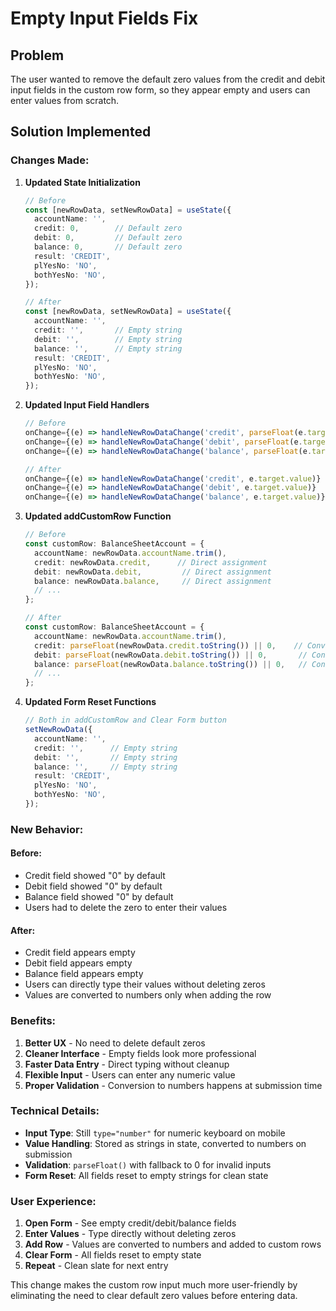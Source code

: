 # Empty Input Fields Fix

## Problem
The user wanted to remove the default zero values from the credit and debit input fields in the custom row form, so they appear empty and users can enter values from scratch.

## Solution Implemented

### **Changes Made:**

1. **Updated State Initialization**
   ```typescript
   // Before
   const [newRowData, setNewRowData] = useState({
     accountName: '',
     credit: 0,        // Default zero
     debit: 0,         // Default zero
     balance: 0,       // Default zero
     result: 'CREDIT',
     plYesNo: 'NO',
     bothYesNo: 'NO',
   });

   // After
   const [newRowData, setNewRowData] = useState({
     accountName: '',
     credit: '',       // Empty string
     debit: '',        // Empty string
     balance: '',      // Empty string
     result: 'CREDIT',
     plYesNo: 'NO',
     bothYesNo: 'NO',
   });
   ```

2. **Updated Input Field Handlers**
   ```typescript
   // Before
   onChange={(e) => handleNewRowDataChange('credit', parseFloat(e.target.value) || 0)}
   onChange={(e) => handleNewRowDataChange('debit', parseFloat(e.target.value) || 0)}
   onChange={(e) => handleNewRowDataChange('balance', parseFloat(e.target.value) || 0)}

   // After
   onChange={(e) => handleNewRowDataChange('credit', e.target.value)}
   onChange={(e) => handleNewRowDataChange('debit', e.target.value)}
   onChange={(e) => handleNewRowDataChange('balance', e.target.value)}
   ```

3. **Updated addCustomRow Function**
   ```typescript
   // Before
   const customRow: BalanceSheetAccount = {
     accountName: newRowData.accountName.trim(),
     credit: newRowData.credit,      // Direct assignment
     debit: newRowData.debit,         // Direct assignment
     balance: newRowData.balance,     // Direct assignment
     // ...
   };

   // After
   const customRow: BalanceSheetAccount = {
     accountName: newRowData.accountName.trim(),
     credit: parseFloat(newRowData.credit.toString()) || 0,    // Convert to number
     debit: parseFloat(newRowData.debit.toString()) || 0,       // Convert to number
     balance: parseFloat(newRowData.balance.toString()) || 0,   // Convert to number
     // ...
   };
   ```

4. **Updated Form Reset Functions**
   ```typescript
   // Both in addCustomRow and Clear Form button
   setNewRowData({
     accountName: '',
     credit: '',      // Empty string
     debit: '',       // Empty string
     balance: '',     // Empty string
     result: 'CREDIT',
     plYesNo: 'NO',
     bothYesNo: 'NO',
   });
   ```

### **New Behavior:**

#### **Before:**
- Credit field showed "0" by default
- Debit field showed "0" by default
- Balance field showed "0" by default
- Users had to delete the zero to enter their values

#### **After:**
- Credit field appears empty
- Debit field appears empty
- Balance field appears empty
- Users can directly type their values without deleting zeros
- Values are converted to numbers only when adding the row

### **Benefits:**
1. **Better UX** - No need to delete default zeros
2. **Cleaner Interface** - Empty fields look more professional
3. **Faster Data Entry** - Direct typing without cleanup
4. **Flexible Input** - Users can enter any numeric value
5. **Proper Validation** - Conversion to numbers happens at submission time

### **Technical Details:**
- **Input Type**: Still `type="number"` for numeric keyboard on mobile
- **Value Handling**: Stored as strings in state, converted to numbers on submission
- **Validation**: `parseFloat()` with fallback to 0 for invalid inputs
- **Form Reset**: All fields reset to empty strings for clean state

### **User Experience:**
1. **Open Form** - See empty credit/debit/balance fields
2. **Enter Values** - Type directly without deleting zeros
3. **Add Row** - Values are converted to numbers and added to custom rows
4. **Clear Form** - All fields reset to empty state
5. **Repeat** - Clean slate for next entry

This change makes the custom row input much more user-friendly by eliminating the need to clear default zero values before entering data.




